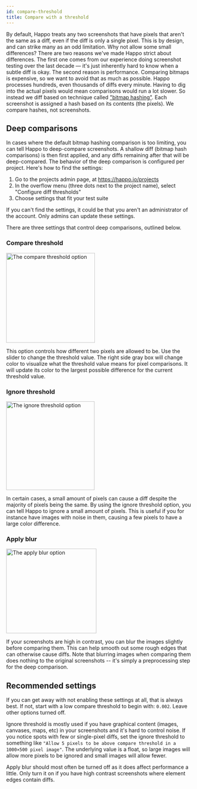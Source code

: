 ```yaml
---
id: compare-threshold
title: Compare with a threshold
---
```


By default, Happo treats any two screenshots that have pixels that aren't the
same as a diff, even if the diff is only a single pixel. This is by design, and
can strike many as an odd limitation. Why not allow some small differences?
There are two reasons we've made Happo strict about differences. The first one
comes from our experience doing screenshot testing over the last decade — it's
just inherently hard to know when a subtle diff is okay. The second reason is
performance. Comparing bitmaps is expensive, so we want to avoid that as much as
possible. Happo processes hundreds, even thousands of diffs every minute.
Having to dig into the actual pixels would mean comparisons would run a lot
slower. So instead we diff based on technique called
["bitmap hashing"](native.md#bitmap-hashing). Each screenshot is assigned a hash
based on its contents (the pixels). We compare hashes, not screenshots.

## Deep comparisons

In cases where the default bitmap hashing comparison is too limiting, you can
tell Happo to deep-compare screenshots. A shallow diff (bitmap hash comparisons)
is then first applied, and any diffs remaining after that will be deep-compared.
The behavior of the deep comparison is configured per project. Here's how to
find the settings:

1. Go to the projects admin page, at https://happo.io/projects
2. In the overflow menu (three dots next to the project name), select "Configure
   diff thresholds"
3. Choose settings that fit your test suite

If you can't find the settings, it could be that you aren't an administrator of
the account. Only admins can update these settings.

There are three settings that control deep comparisons, outlined below.

### Compare threshold

<img
  src="/img/compare_threshold.png"
  alt="The compare threshold option"
  style="margin-left: 0"
  width="239"
  height="242"
/>

This option controls how different two pixels are allowed to be. Use the slider
to change the threshold value. The right side gray box will change color to
visualize what the threshold value means for pixel comparisons. It will update
its color to the largest possible difference for the current threshold value.

### Ignore threshold

<img
  src="/img/ignore_threshold.png"
  alt="The ignore threshold option"
  style="margin-left: 0"
  width="238"
  height="239"
/>

In certain cases, a small amount of pixels can cause a diff despite the majority
of pixels being the same. By using the ignore threshold option, you can tell
Happo to ignore a small amount of pixels. This is useful if you for instance
have images with noise in them, causing a few pixels to have a large color
difference.

### Apply blur

<img
  src="/img/apply_blur.png"
  alt="The apply blur option"
  style="margin-left: 0"
  width="243"
  height="228"
/>

If your screenshots are high in contrast, you can blur the images slightly
before comparing them. This can help smooth out some rough edges that can
otherwise cause diffs. Note that blurring images when comparing them does
nothing to the original screenshots -- it's simply a preprocessing step for the
deep comparison.

## Recommended settings

If you can get away with not enabling these settings at all, that is always
best. If not, start with a low compare threshold to begin with: `0.002`. Leave
other options turned off.

Ignore threshold is mostly used if you have graphical content (images, canvases,
maps, etc) in your screenshots and it's hard to control noise. If you notice
spots with few or single-pixel diffs, set the ignore threshold to something like
`"Allow 5 pixels to be above compare threshold in a 1000×500 pixel image"`. The
underlying value is a float, so large images will allow more pixels to be
ignored and small images will allow fewer.

Apply blur should most often be turned off as it does affect performance a
little. Only turn it on if you have high contrast screenshots where element
edges contain diffs.
